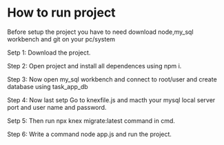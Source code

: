 # How to run project 

Before setup the project you have to need download node,my_sql workbench and git on your pc/system

Setp 1: Download the project. 

Step 2: Open project and install all dependences using npm i.

Step 3: Now open my_sql workbench and connect to root/user and create database using task_app_db 

Step 4: Now last setp Go to knexfile.js and macth your mysql local server port and user name and password.

Setp 5: Then run npx knex migrate:latest command in cmd.

Step 6: Write a command node app.js and run the project.
